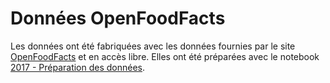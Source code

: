 # Données OpenFoodFacts

Les données ont été fabriquées avec les données
fournies par le site [OpenFoodFacts](https://fr.openfoodfacts.org/)
et en accès libre.
Elles ont été préparées avec le notebook
[2017 - Préparation des données](http://www.xavierdupre.fr/app/ensae_teaching_cs/helpsphinx/notebooks/prepare_data_2017.html?highlight=openfoodfact).
